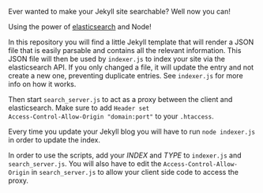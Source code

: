 Ever wanted to make your Jekyll site searchable? Well now you can! 

Using the power of [elasticsearch](http://elasticsearch.org) and Node!

In this repository you will find a little Jekyll template that will render a JSON file that is easily parsable and contains all the relevant information.
This JSON file will then be used by <code>indexer.js</code> to index your site via the elasticsearch API. If you only changed a file, it will update the entry and not create a new one, preventing duplicate entries. See <code>indexer.js</code> for more info on how it works.

Then start <code>search_server.js</code> to act as a proxy between the client and elasticsearch. Make sure to add <code>Header set Access-Control-Allow-Origin "domain:port"</code> to your <code>.htaccess</code>.

Every time you update your Jekyll blog you will have to run <code>node indexer.js</code> in order to update the index.


In order to use the scripts, add your *INDEX* and *TYPE* to <code>indexer.js</code> and <code>search_server.js</code>. You will also have to edit the <code>Access-Control-Allow-Origin</code> in <code>search_server.js</code> to allow your client side code to access the proxy.